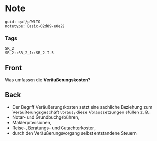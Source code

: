 # Note
```
guid: qwf/p^WtTO
notetype: Basic-02d89-e0e22
```

### Tags
```
SR_2
SR_2::SR_2_I::SR_2-I-5
```

## Front
Was umfassen die <b>Veräußerungskosten</b>?

## Back
<ul>
  <li>Der Begriff Veräußerungskosten setzt eine sachliche Beziehung
  zum Veräußerungsgeschäft voraus; diese Voraussetzungen efüllen z.
  B.:
  <li>Notar- und Grundbuchgebühren,
  <li>Maklerprovisionen,
  <li>Reise-, Beratungs- und Gutachterkosten,
  <li>durch den Veräußerungsvorgang selbst entstandene Steuern
</ul>
